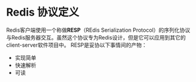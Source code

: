 
# Redis 协议定义
Redis客户端使用一个称做**RESP**（REdis Serialization Protocol）的序列化协议与Redis服务器交互。虽然这个协议专为Redis设计，但是它可以应用到其它的client-server软件项目中。
RESP是妥协以下事情间的产物：
* 实现简单
* 快速解析
* 可读